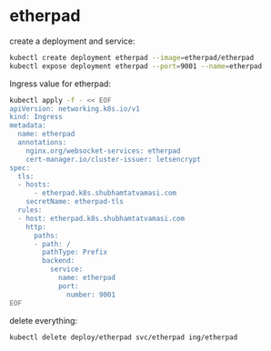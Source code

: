 # etherpad

create a deployment and service:
```bash
kubectl create deployment etherpad --image=etherpad/etherpad
kubectl expose deployment etherpad --port=9001 --name=etherpad
```

Ingress value for etherpad:
```bash
kubectl apply -f - << EOF
apiVersion: networking.k8s.io/v1
kind: Ingress
metadata:
  name: etherpad
  annotations:
    nginx.org/websocket-services: etherpad
    cert-manager.io/cluster-issuer: letsencrypt
spec:
  tls:
  - hosts:
      - etherpad.k8s.shubhamtatvamasi.com
    secretName: etherpad-tls
  rules:
  - host: etherpad.k8s.shubhamtatvamasi.com
    http:
      paths:
      - path: /
        pathType: Prefix
        backend:
          service:
            name: etherpad
            port:
              number: 9001
EOF
```

delete everything:
```bash
kubectl delete deploy/etherpad svc/etherpad ing/etherpad
```
